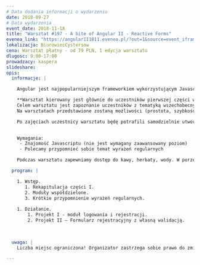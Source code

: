 ```yaml
---
# Data dodania informacji o wydarzeniu
date: 2018-09-27
# Data wydarzenia
event_date: 2018-11-18
title: "Warsztat #197 - A bite of Angular II - Reactive Forms"
evenea_link: "https://angularII1811.evenea.pl/?out=1&source=event_iframe"
lokalizacja: BiurowiecCystersow
cena: Warsztat płatny - od 79 PLN, 1 edycja warsztatu
dlugosc: 9:00-17:00
prowadzacy: kaspera
slideshare:
opis:
  informacje: |

    Angular jest najpopularniejszym frameworkiem wykorzystującym Javascript/Typescript do budowania aplikacji webowych oraz na urządzenia mobilne. Chciałbyś szybko ugryźć nieco technologii? Wystartować z podstawami, żeby móc wgryźć się głębiej?

    **Warsztat kierowany jest głównie do uczestników pierwszej części warsztatów (A bite of Angular I - Introduction), oraz do osób podstawy Angulara już znających.** 
    Celem warsztatu jest zapoznanie uczestników z tematyką wszechobecnych formularzy w wydaniu Angularowym – Reactive Forms. Bo przecież formularze są *wszędzie*. Tak jak i w pierwszej części warsztatów - uczestnicy nabędą wiedzę i umiejętności w procesie tworzenia. . 
    Na warsztatach przedstawione zostaną możliwości (prostota, szybkość, uniwersalność), jakie daje zastosowanie Reactive Forms. Uczestnicy na własnej skórze (opuszkach palców?) przekonają się o nich samodzielnie tworząc formularze z wykorzystaniem dostarczonej oraz samodzielnie napisanej na warsztatach walidacji. 

    Po zajęciach uczestnicy warsztatu będę potrafili samodzielnie utworzyć dowolny formularz z zastosowaniem odpowiedniej walidacji.
     

    Wymagania:
     - Znajomość Javascriptu (nie jest wymagany zaawansowany poziom)
     - Polecamy przypomnieć sobie temat wyrażeń regularnych

    Podczas warsztatu zapewniamy dostęp do kawy, herbaty, wody. W porze obiadowej zapewniamy pizzę w wersji mięsnej lub wegetariańskiej.

  program: |

    1. Wstęp.
       1. Rekapitulacja części I.
       2. Moduły współdzielone.
       3. Krótkie przypomnienie wyrażeń regularnych.
  
    1. Działanie.
        1. Projekt I - moduł logowania i rejestracji.
        2. Projekt II – Formularz rejestracyjny z własną walidacją.
        
    

  uwaga: |
    Liczba miejsc ograniczona! Organizator zastrzega sobie prawo do zmiany lokalizacji wydarzenia oraz jego odwołania w przypadku niezgłoszenia się minimalnej liczby uczestników.

---
```


